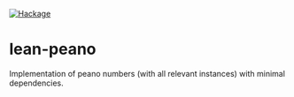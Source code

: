 [![Hackage](https://img.shields.io/hackage/v/lean-peano.svg)](https://hackage.haskell.org/package/lean-peano)

# lean-peano

Implementation of peano numbers (with all relevant instances) with minimal dependencies.
